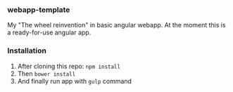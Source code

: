 ### webapp-template
My "The wheel reinvention" in basic angular webapp. At the moment this is a ready-for-use angular app.

### Installation
1. After cloning this repo: `npm install`
2. Then `bower install`
3. And finally run app with `gulp` command
